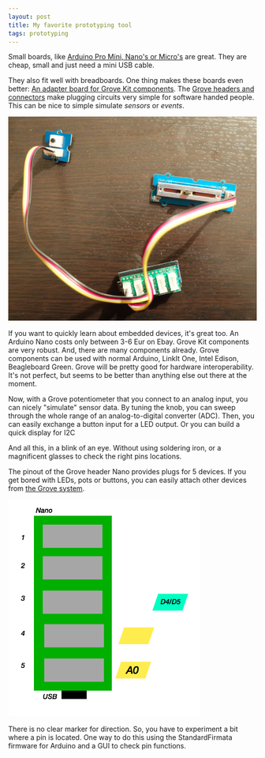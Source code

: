 ```yaml
---
layout: post
title: My favorite prototyping tool
tags: prototyping
---
```

Small boards, like [Arduino Pro Mini, Nano's or Micro's](http://blog.farsinotare.com/2015/11/08/arduino-pro-mini/) are great. They are cheap, small and just need a mini USB cable.

They also fit well with breadboards. One thing makes these boards even better: [An adapter board for Grove Kit components](https://www.tindie.com/products/imrehg/grovehat-for-arduino-nano/). The [Grove headers and connectors](http://www.seeedstudio.com/depot/Grove-Universal-4-pin-connector-p-789.html) make plugging circuits very simple for software handed people. This can be nice to simple simulate *sensors* or *events*.

<img src="/media/images/grove_hat_nano.png" />

If you want to quickly learn about embedded devices, it's great too. An Arduino Nano costs only between 3-6 Eur on Ebay. Grove Kit components are very robust. And, there are many components already. Grove components can be used with normal Arduino, LinkIt One, Intel Edison, Beagleboard Green. Grove will be pretty good for hardware interoperability. It's not perfect, but seems to be better than anything else out there at the moment.

Now, with a Grove potentiometer that you connect to an analog input, you can nicely "simulate" sensor data. By tuning the knob, you can sweep through the whole range of an analog-to-digital converter (ADC). Then, you can easily exchange a button input for a LED output. Or you can build a quick display for I2C


And all this, in a blink of an eye. Without using soldering iron, or a magnificent glasses to check the right pins locations.

The pinout of the Grove header Nano provides plugs for 5 devices. If you get bored with LEDs, pots or buttons, you can easily attach other devices from [the Grove system](http://www.seeedstudio.com/wiki/Grove_System).

<img src="/media/images/grove_hat_pinout_wip.png" />

There is no clear marker for direction. So, you have to experiment a bit where a pin is located. One way to do this using the StandardFirmata firmware for Arduino and a GUI to check pin functions.


